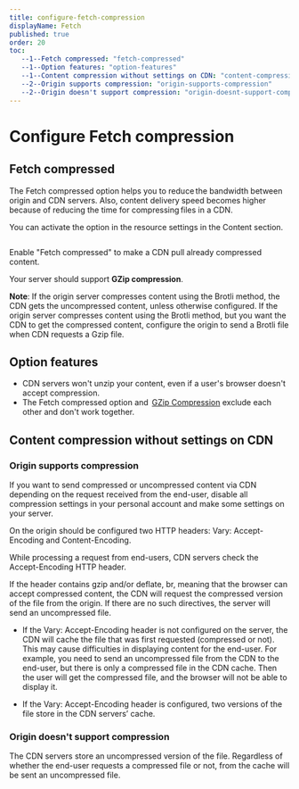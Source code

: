 ```yaml
---
title: configure-fetch-compression
displayName: Fetch
published: true
order: 20
toc:
   --1--Fetch compressed: "fetch-compressed"
   --1--Option features: "option-features"
   --1--Content compression without settings on CDN: "content-compression-without-settings-on-cdn"
   --2--Origin supports compression: "origin-supports-compression"
   --2--Origin doesn't support compression: "origin-doesnt-support-compression"
---
```

# Configure Fetch compression

## Fetch compressed

The Fetch compressed option helps you to reduce the bandwidth between origin and CDN servers. Also, content delivery speed becomes higher because of reducing the time for compressing files in a CDN.   

You can activate the option in the resource settings in the Content section.

<img src="https://assets.gcore.pro/docs/cdn/cdn-resource-options/compression/configure-fetch-compression/fetch_compressed.png" alt="">

Enable "Fetch compressed" to make a CDN pull already compressed content.

Your server should support **GZip compression**.

**Note**: If the origin server compresses content using the Brotli method, the CDN gets the uncompressed content, unless otherwise configured. If the origin server compresses content using the Brotli method, but you want the CDN to get the compressed content, configure the origin to send a Brotli file when CDN requests a Gzip file.

## Option features

- CDN servers won't unzip your content, even if a user's browser doesn't accept compression.
- The Fetch compressed option and  <a href="https://gcore.com/docs/cdn/cdn-resource-options/compression/configure-gzip-and-brotli-compression#gzip" target="_blank">GZip Compression</a> exclude each other and don't work together.  

## Content compression without settings on CDN 

### Origin supports compression 

If you want to send compressed or uncompressed content via CDN depending on the request received from the end-user, disable all compression settings in your personal account and make some settings on your server.  

On the origin should be configured two HTTP headers: Vary: Accept-Encoding and Content-Encoding.

While processing a request from end-users, CDN servers check the Accept-Encoding HTTP header.

If the header contains gzip and/or deflate, br, meaning that the browser can accept compressed content, the CDN will request the compressed version of the file from the origin. If there are no such directives, the server will send an uncompressed file. 

- If the Vary: Accept-Encoding header is not configured on the server, the CDN will cache the file that was first requested (compressed or not). This may cause difficulties in displaying content for the end-user. For example, you need to send an uncompressed file from the CDN to the end-user, but there is only a compressed file in the CDN cache. Then the user will get the compressed file, and the browser will not be able to display it. 

- If the Vary: Accept-Encoding header is configured, two versions of the file store in the CDN servers’ cache.   

### Origin doesn't support compression 

The CDN servers store an uncompressed version of the file. Regardless of whether the end-user requests a compressed file or not, from the cache will be sent an uncompressed file.